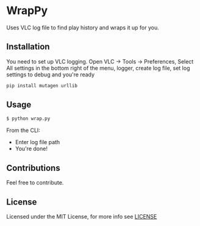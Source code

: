# WrapPy

Uses VLC log file to find play history and wraps it up for you.

## Installation
You need to set up VLC logging. Open VLC -> Tools -> Preferences, Select All settings in the bottom right of the menu, logger, create log file, set log settings to debug and you're ready

``` python
pip install mutagen urllib
```
## Usage
``` python
$ python wrap.py
```
From the CLI:
- Enter log file path
- You're done!

## Contributions
Feel free to contribute.

## License
Licensed under the MIT License, for more info see [LICENSE](https://github.com/dp-zini/WrapPy/blob/main/LICENSE)
